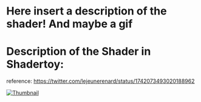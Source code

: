 # Here insert a description of the shader! And maybe a gif

# Description of the Shader in Shadertoy: 
reference: https://twitter.com/lejeunerenard/status/1742073493020188962

[![Thumbnail](CubeWave3_screenshoot.png)](CubeWave3.fuse)

